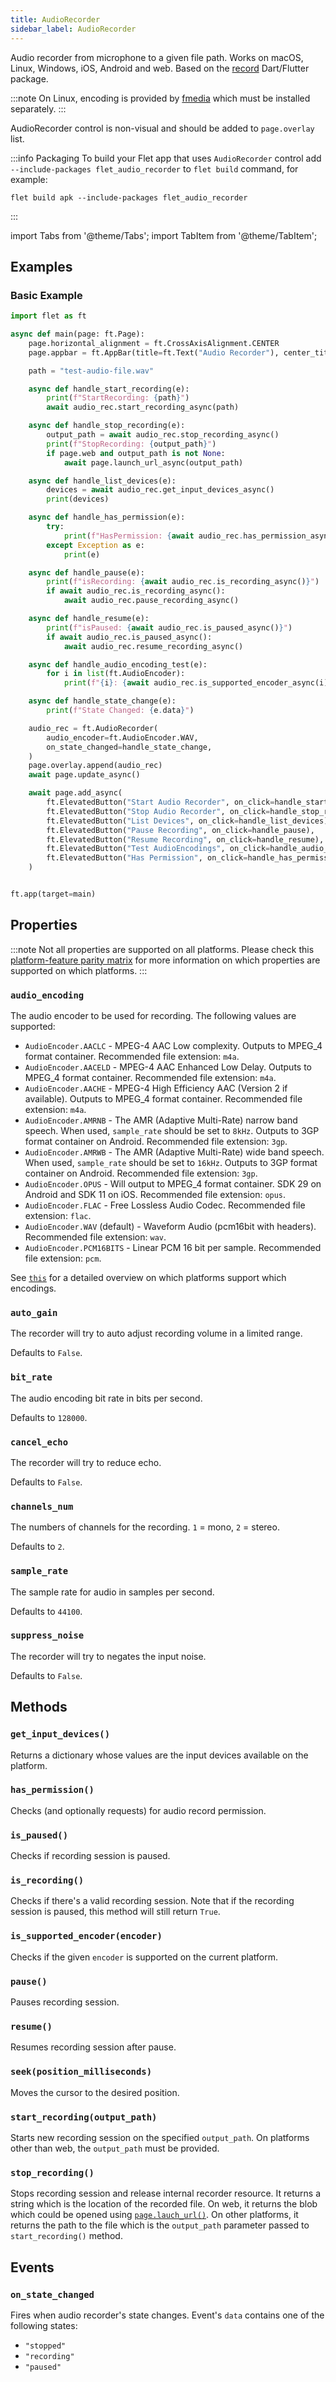 ```yaml
---
title: AudioRecorder
sidebar_label: AudioRecorder
---
```


Audio recorder from microphone to a given file path. Works on macOS, Linux, Windows, iOS, Android and web.
Based on the [record](https://pub.dev/packages/record) Dart/Flutter package.

:::note
On Linux, encoding is provided by [fmedia](https://stsaz.github.io/fmedia/) which must be installed separately.
:::

AudioRecorder control is non-visual and should be added to `page.overlay` list.

:::info Packaging
To build your Flet app that uses `AudioRecorder` control add `--include-packages flet_audio_recorder` to `flet build` command, for example:

```
flet build apk --include-packages flet_audio_recorder
```

:::

import Tabs from '@theme/Tabs';
import TabItem from '@theme/TabItem';

## Examples

### Basic Example

<Tabs groupId="language">
  <TabItem value="python" label="Python" default>

```python
import flet as ft

async def main(page: ft.Page):
    page.horizontal_alignment = ft.CrossAxisAlignment.CENTER
    page.appbar = ft.AppBar(title=ft.Text("Audio Recorder"), center_title=True)

    path = "test-audio-file.wav"

    async def handle_start_recording(e):
        print(f"StartRecording: {path}")
        await audio_rec.start_recording_async(path)

    async def handle_stop_recording(e):
        output_path = await audio_rec.stop_recording_async()
        print(f"StopRecording: {output_path}")
        if page.web and output_path is not None:
            await page.launch_url_async(output_path)

    async def handle_list_devices(e):
        devices = await audio_rec.get_input_devices_async()
        print(devices)

    async def handle_has_permission(e):
        try:
            print(f"HasPermission: {await audio_rec.has_permission_async()}")
        except Exception as e:
            print(e)

    async def handle_pause(e):
        print(f"isRecording: {await audio_rec.is_recording_async()}")
        if await audio_rec.is_recording_async():
            await audio_rec.pause_recording_async()

    async def handle_resume(e):
        print(f"isPaused: {await audio_rec.is_paused_async()}")
        if await audio_rec.is_paused_async():
            await audio_rec.resume_recording_async()

    async def handle_audio_encoding_test(e):
        for i in list(ft.AudioEncoder):
            print(f"{i}: {await audio_rec.is_supported_encoder_async(i)}")

    async def handle_state_change(e):
        print(f"State Changed: {e.data}")

    audio_rec = ft.AudioRecorder(
        audio_encoder=ft.AudioEncoder.WAV,
        on_state_changed=handle_state_change,
    )
    page.overlay.append(audio_rec)
    await page.update_async()

    await page.add_async(
        ft.ElevatedButton("Start Audio Recorder", on_click=handle_start_recording),
        ft.ElevatedButton("Stop Audio Recorder", on_click=handle_stop_recording),
        ft.ElevatedButton("List Devices", on_click=handle_list_devices),
        ft.ElevatedButton("Pause Recording", on_click=handle_pause),
        ft.ElevatedButton("Resume Recording", on_click=handle_resume),
        ft.ElevatedButton("Test AudioEncodings", on_click=handle_audio_encoding_test),
        ft.ElevatedButton("Has Permission", on_click=handle_has_permission),
    )


ft.app(target=main)
```
  </TabItem>
</Tabs>

## Properties

:::note
Not all properties are supported on all platforms. Please check this [platform-feature parity matrix](https://pub.dev/packages/record#platform-feature-parity-matrix) for more information on which properties are supported on which platforms.
:::

### `audio_encoding`

The audio encoder to be used for recording. The following values are supported:

* `AudioEncoder.AACLC` - MPEG-4 AAC Low complexity. Outputs to MPEG_4 format container. Recommended file extension: `m4a`.
* `AudioEncoder.AACELD` - MPEG-4 AAC Enhanced Low Delay. Outputs to MPEG_4 format container. Recommended file extension: `m4a`.
* `AudioEncoder.AACHE` - MPEG-4 High Efficiency AAC (Version 2 if available). Outputs to MPEG_4 format container. Recommended file extension: `m4a`.
* `AudioEncoder.AMRNB` - The AMR (Adaptive Multi-Rate) narrow band speech. When used, `sample_rate` should be set to `8kHz`. Outputs to 3GP format container on Android. Recommended file extension: `3gp`.
* `AudioEncoder.AMRWB` - The AMR (Adaptive Multi-Rate) wide band speech. When used, `sample_rate` should be set to `16kHz`. Outputs to 3GP format container on Android. Recommended file extension: `3gp`.
* `AudioEncoder.OPUS` - Will output to MPEG_4 format container. SDK 29 on Android and SDK 11 on iOS. Recommended file extension: `opus`.
* `AudioEncoder.FLAC` - Free Lossless Audio Codec. Recommended file extension: `flac`.
* `AudioEncoder.WAV` (default) - Waveform Audio (pcm16bit with headers). Recommended file extension: `wav`.
* `AudioEncoder.PCM16BITS` - Linear PCM 16 bit per sample. Recommended file extension: `pcm`.

See [`this`](https://pub.dev/packages/record#file) for a detailed overview on which platforms support which encodings.

### `auto_gain`

The recorder will try to auto adjust recording volume in a limited range.

Defaults to `False`.

### `bit_rate`

The audio encoding bit rate in bits per second.

Defaults to `128000`.

### `cancel_echo`

The recorder will try to reduce echo.

Defaults to `False`.

### `channels_num`

The numbers of channels for the recording. `1` = mono, `2` = stereo.

Defaults to `2`.

### `sample_rate`

The sample rate for audio in samples per second.

Defaults to `44100`.

### `suppress_noise`

The recorder will try to negates the input noise.

Defaults to `False`.

## Methods

### `get_input_devices()`

Returns a dictionary whose values are the input devices available on the platform.

### `has_permission()`

Checks (and optionally requests) for audio record permission.

### `is_paused()`

Checks if recording session is paused.

### `is_recording()`

Checks if there's a valid recording session. Note that if the recording session is paused, this method will still return `True`.

### `is_supported_encoder(encoder)`

Checks if the given `encoder` is supported on the current platform.

### `pause()`

Pauses recording session.

### `resume()`

Resumes recording session after pause.

### `seek(position_milliseconds)`

Moves the cursor to the desired position.

### `start_recording(output_path)`

Starts new recording session on the specified `output_path`. On platforms other than web, the `output_path` must be provided.

### `stop_recording()`

Stops recording session and release internal recorder resource. It returns a string which is the location of the recorded file. On web, it returns the blob which could be opened using [`page.lauch_url()`](/docs/controls/page#launch_urlurl). On other platforms, it returns the path to the file which is the `output_path` parameter passed to `start_recording()` method.

## Events

### `on_state_changed`

Fires when audio recorder's state changes. Event's `data` contains one of the following states:

* `"stopped"`
* `"recording"`
* `"paused"`